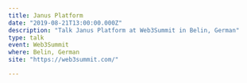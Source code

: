 ```yaml
---
title: Janus Platform
date: "2019-08-21T13:00:00.000Z"
description: "Talk Janus Platform at Web3Summit in Belin, German"
type: talk
event: Web3Summit
where: Belin, German
site: "https://web3summit.com/"

---
```


